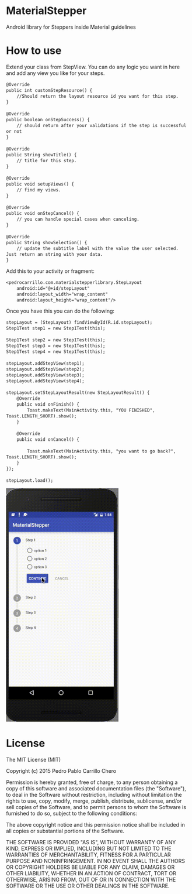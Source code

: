 # MaterialStepper
Android library for Steppers inside Material guidelines

# How to use

Extend your class from StepView. You can do any logic you want in here and add any view you like for your steps. 
```
@Override
public int customStepResource() {
    //Should return the layout resource id you want for this step.
}

@Override
public boolean onStepSuccess() {
    // should return after your validations if the step is successful or not
}

@Override
public String showTitle() {
    // title for this step.
}

@Override
public void setupViews() {
    // find my views.
}

@Override
public void onStepCancel() {
    // you can handle special cases when canceling.
}

@Override
public String showSelection() {
    // update the subtitle label with the value the user selected. Just return an string with your data.
}
```
Add this to your activity or fragment:

    <pedrocarrillo.com.materialstepperlibrary.StepLayout
        android:id="@+id/stepLayout"
        android:layout_width="wrap_content"
        android:layout_height="wrap_content"/>

Once you have this you can do the following:
```
stepLayout = (StepLayout) findViewById(R.id.stepLayout);
Step1Test step1 = new Step1Test(this);

Step1Test step2 = new Step1Test(this);
Step1Test step3 = new Step1Test(this);
Step1Test step4 = new Step1Test(this);

stepLayout.addStepView(step1);
stepLayout.addStepView(step2);
stepLayout.addStepView(step3);
stepLayout.addStepView(step4);

stepLayout.setStepLayoutResult(new StepLayoutResult() {
    @Override
    public void onFinish() {
        Toast.makeText(MainActivity.this, "YOU FINISHED", Toast.LENGTH_SHORT).show();
    }

    @Override
    public void onCancel() {

        Toast.makeText(MainActivity.this, "you want to go back?", Toast.LENGTH_SHORT).show();
    }
});

stepLayout.load();
```


![Preview](material_test1.gif)

# License

The MIT License (MIT)

Copyright (c) 2015 Pedro Pablo Carrillo Chero

Permission is hereby granted, free of charge, to any person obtaining a copy of this software and associated documentation files (the "Software"), to deal in the Software without restriction, including without limitation the rights to use, copy, modify, merge, publish, distribute, sublicense, and/or sell copies of the Software, and to permit persons to whom the Software is furnished to do so, subject to the following conditions:

The above copyright notice and this permission notice shall be included in all copies or substantial portions of the Software.

THE SOFTWARE IS PROVIDED "AS IS", WITHOUT WARRANTY OF ANY KIND, EXPRESS OR IMPLIED, INCLUDING BUT NOT LIMITED TO THE WARRANTIES OF MERCHANTABILITY, FITNESS FOR A PARTICULAR PURPOSE AND NONINFRINGEMENT. IN NO EVENT SHALL THE AUTHORS OR COPYRIGHT HOLDERS BE LIABLE FOR ANY CLAIM, DAMAGES OR OTHER LIABILITY, WHETHER IN AN ACTION OF CONTRACT, TORT OR OTHERWISE, ARISING FROM, OUT OF OR IN CONNECTION WITH THE SOFTWARE OR THE USE OR OTHER DEALINGS IN THE SOFTWARE.
